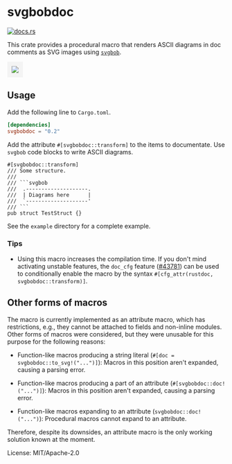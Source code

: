 # svgbobdoc

[<img src="https://docs.rs/svgbobdoc/badge.svg" alt="docs.rs">](https://docs.rs/svgbobdoc/)

This crate provides a procedural macro that renders
ASCII diagrams in doc comments as SVG images using [`svgbob`].

[`svgbob`]: https://github.com/ivanceras/svgbob

<img src="https://yvt.github.io/svgbobdoc/20190529-zhang_hilbert-2.png"
   style="border: 10px solid rgba(192, 192, 192, 0.15)">

## Usage

Add the following line to `Cargo.toml`.

```toml
[dependencies]
svgbobdoc = "0.2"
```

Add the attribute `#[svgbobdoc::transform]` to the items to documentate.
Use `svgbob` code blocks to write ASCII diagrams.

    #[svgbobdoc::transform]
    /// Some structure.
    ///
    /// ```svgbob
    ///  .--------------------.
    ///  | Diagrams here      |
    ///  `--------------------'
    /// ```
    pub struct TestStruct {}

See the `example` directory for a complete example.

### Tips

 - Using this macro increases the compilation time. If you don't mind
   activating unstable features, the `doc_cfg` feature ([#43781]) can be
   used to conditionally enable the macro by the syntax
   `#[cfg_attr(rustdoc, svgbobdoc::transform)]`.

[#43781]: https://github.com/rust-lang/rust/issues/43781

## Other forms of macros

The macro is currently implemented as an attribute macro, which has
restrictions, e.g., they cannot be attached to fields and non-inline
modules. Other forms of macros were considered, but they were unusable for
this purpose for the following reasons:

 - Function-like macros producing a string literal
   (`#[doc = svgbobdoc::to_svg!("...")]`): Macros in this position aren't
   expanded, causing a parsing error.

 - Function-like macros producing a part of an attribute
   (`#[svgbobdoc::doc!("...")]`): Macros in this position aren't expanded,
   causing a parsing error.

 - Function-like macros expanding to an attribute (`svgbobdoc::doc!("...")`):
   Procedural macros cannot expand to an attribute.

Therefore, despite its downsides, an attribute macro is the only working
solution known at the moment.

License: MIT/Apache-2.0
